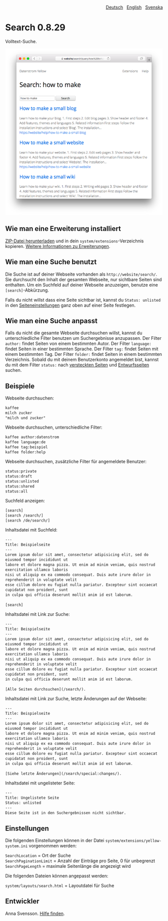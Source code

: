 <p align="right"><a href="README-de.md">Deutsch</a> &nbsp; <a href="README.md">English</a> &nbsp; <a href="README-sv.md">Svenska</a></p>

# Search 0.8.29

Volltext-Suche.

<p align="center"><img src="SCREENSHOT.png" alt="Bildschirmfoto"></p>

## Wie man eine Erweiterung installiert

[ZIP-Datei herunterladen](https://github.com/annaesvensson/yellow-search/archive/refs/heads/main.zip) und in dein `system/extensions`-Verzeichnis kopieren. [Weitere Informationen zu Erweiterungen](https://github.com/annaesvensson/yellow-update/tree/main/README-de.md).

## Wie man eine Suche benutzt

Die Suche ist auf deiner Webseite vorhanden als `http://website/search/`. Sie durchsucht den Inhalt der gesamten Webseite, nur sichtbare Seiten sind enthalten. Um ein Suchfeld auf deiner Webseite anzuzeigen, benutze eine `[search]`-Abkürzung.

Falls du nicht willst dass eine Seite sichtbar ist, kannst du `Status: unlisted` in den [Seiteneinstellungen](https://github.com/annaesvensson/yellow-core/tree/main/README-de.md#einstellungen-seite) ganz oben auf einer Seite festlegen.

## Wie man eine Suche anpasst

Falls du nicht die gesamte Webseite durchsuchen willst, kannst du unterschiedliche Filter benutzen um Suchergebnisse anzupassen. Der Filter `author:` findet Seiten von einem bestimmten Autor. Der Filter `language:` findet Seiten in einer bestimmten Sprache. Der Filter `tag:` findet Seiten mit einem bestimmten Tag. Der Filter `folder:` findet Seiten in einem bestimmten Verzeichnis. Sobald du mit deinem Benutzerkonto angemeldet bist, kannst du mit dem Filter `status:` nach [versteckten Seiten](https://github.com/annaesvensson/yellow-core/tree/main/README-de.md) und [Entwurfsseiten](https://github.com/annaesvensson/yellow-draft/tree/main/README-de.md) suchen.

## Beispiele

Webseite durchsuchen:

    kaffee
    milch zucker
    "milch und zucker"

Webseite durchsuchen, unterschiedliche Filter:

    kaffee author:datenstrom
    kaffee language:de
    kaffee tag:beispiel
    kaffee folder:help

Webseite durchsuchen, zusätzliche Filter für angemeldete Benutzer:

    status:private
    status:draft
    status:unlisted
    status:shared
    status:all

Suchfeld anzeigen:

    [search]
    [search /search/]
    [search /de/search/]

Inhaltsdatei mit Suchfeld:

    ---
    Title: Beispielseite
    ---
    Lorem ipsum dolor sit amet, consectetur adipisicing elit, sed do eiusmod tempor incididunt ut 
    labore et dolore magna pizza. Ut enim ad minim veniam, quis nostrud exercitation ullamco laboris 
    nisi ut aliquip ex ea commodo consequat. Duis aute irure dolor in reprehenderit in voluptate velit 
    esse cillum dolore eu fugiat nulla pariatur. Excepteur sint occaecat cupidatat non proident, sunt 
    in culpa qui officia deserunt mollit anim id est laborum.

    [search]

Inhaltsdatei mit Link zur Suche:

    ---
    Title: Beispielseite
    ---
    Lorem ipsum dolor sit amet, consectetur adipisicing elit, sed do eiusmod tempor incididunt ut 
    labore et dolore magna pizza. Ut enim ad minim veniam, quis nostrud exercitation ullamco laboris 
    nisi ut aliquip ex ea commodo consequat. Duis aute irure dolor in reprehenderit in voluptate velit 
    esse cillum dolore eu fugiat nulla pariatur. Excepteur sint occaecat cupidatat non proident, sunt 
    in culpa qui officia deserunt mollit anim id est laborum.
    
    [Alle Seiten durchsuchen](/search/).

Inhaltsdatei mit Link zur Suche, letzte Änderungen auf der Webseite:

    ---
    Title: Beispielseite
    ---
    Lorem ipsum dolor sit amet, consectetur adipisicing elit, sed do eiusmod tempor incididunt ut 
    labore et dolore magna pizza. Ut enim ad minim veniam, quis nostrud exercitation ullamco laboris 
    nisi ut aliquip ex ea commodo consequat. Duis aute irure dolor in reprehenderit in voluptate velit 
    esse cillum dolore eu fugiat nulla pariatur. Excepteur sint occaecat cupidatat non proident, sunt 
    in culpa qui officia deserunt mollit anim id est laborum.
    
    [Siehe letzte Änderungen](/search/special:changes/).

Inhaltsdatei mit ungelisteter Seite:

    ---
    Title: Ungelistete Seite
    Status: unlisted
    ---
    Diese Seite ist in den Suchergebnissen nicht sichtbar.

## Einstellungen

Die folgenden Einstellungen können in der Datei `system/extensions/yellow-system.ini` vorgenommen werden:

`SearchLocation` = Ort der Suche  
`SearchPaginationLimit` = Anzahl der Einträge pro Seite, 0 für unbegrenzt  
`SearchPageLength` = maximale Seitenlänge die angezeigt wird  

Die folgenden Dateien können angepasst werden:

`system/layouts/search.html` = Layoutdatei für Suche  

## Entwickler

Anna Svensson. [Hilfe finden](https://datenstrom.se/de/yellow/help/).

